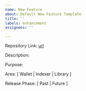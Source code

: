 ```yaml
---
name: New Feature
about: Default New Feature Template
title: ''
labels: enhancement
assignees: ''

---
```


Repository Link: [url](url)

Description:

Purpose:

Area: [ Wallet | Indexer | Library ]

Release Phase: [ Past | Future ]

